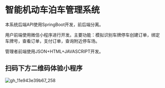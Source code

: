 # 智能机动车泊车管理系统
本系统后端API使用SpringBoot开发，前后端分离。

用户前端使用微信小程序进行开发。主要功能：模拟识别车牌停车创建订单，绑定车牌号，查看订单，支付订单，查询附近停车场。

管理者前端使用JSON+HTML+JAVASCRIPT开发。
## 扫码下方二维码体验小程序
![gh_11e943e39b67_258](C:\Users\Thompson\Desktop\gh_11e943e39b67_258.jpg)